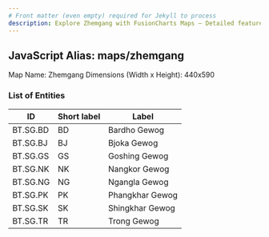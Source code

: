 ```yaml
---
# Front matter (even empty) required for Jekyll to process
description: Explore Zhemgang with FusionCharts Maps – Detailed features for seamless integration. Try now & enhance your data visualization today! 
---
```


## JavaScript Alias: maps/zhemgang

Map Name: Zhemgang
Dimensions (Width x Height): 440x590

### List of Entities

ID | Short label | Label
---|---|---|
BT.SG.BD|BD|Bardho Gewog
BT.SG.BJ|BJ|Bjoka Gewog
BT.SG.GS|GS|Goshing Gewog
BT.SG.NK|NK|Nangkor Gewog
BT.SG.NG|NG|Ngangla Gewog
BT.SG.PK|PK|Phangkhar Gewog
BT.SG.SK|SK|Shingkhar Gewog
BT.SG.TR|TR|Trong Gewog